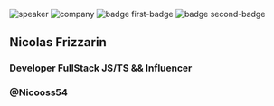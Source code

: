 <!-- .slide: class="speaker-slide blue" -->
![speaker](assets/images/speaker/nicolas-frizzarin/nicoF.png)
![company](assets/images/speaker/logo-sfeir-blanc.png)
![badge first-badge](assets/images/speaker/nicolas-frizzarin/badgeMongo.png)
![badge second-badge](assets/images/speaker/nicolas-frizzarin/openjs-member.png)
<h2>Nicolas <span>Frizzarin</span></h2>

### Developer FullStack JS/TS && Influencer
<!-- .element: class="icon-rule icon-first" -->

### @Nicooss54
<!-- .element: class="icon-twitter icon-second" -->
